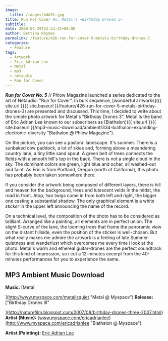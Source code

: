 ```yaml
---
image:
  title: /images/bdd31.jpg
title: Run For Cover #5: Metal's »Birthday Drones 3«
subtitle: 
date: 2008-04-29T12:23:41+00:00
author: Bettina Rhymes
permalink: /feature/426-run-for-cover-5-metals-birthday-drones-3
categories:
  - Feature
tags:
  - Artwork
  - Eric Adrian Lee
  - Metal
  - mp3
  - netaudio
  - Run for Cover
---
```

***Run for Cover No. 5*** // Phlow Magazine launched a series dedicated to the art of Netaudio: "Run for Cover". In bulk sequence, [wonderful artworks]({{ site.url }}{{ site.baseurl }}/feature/426-run-for-cover-5-metals-birthday-drones-3) are presented and discussed. This time, I decided to write about the simple photo artwork for Metal's "Birthday Drones 3". Metal is the band of Eric Adrian Lee known to our subscribers as [Biathalon]({{ site.url }}{{ site.baseurl }}/mp3-music-download/ambient/334-biathalon-expanding-electronic-diversity "Biathalon @ Phlow Magazine"). <!--more-->

On the picture, you can see a pastoral landscape. It's summer. There is a sunbaked cow paddock, a lot of skies and, forming above a meandering country lane, a tiny little sand spout. A green belt of trees connects the fields with a smooth hill's top in the back. There is not a single cloud in the sky. The dominant colors are green, light blue and ocher, all washed-out and faint. As Eric is from Portland, Oregon (north of California), this photo has probably been taken somewhere there.

If you consider the artwork being composed of different layers, there is hill and heaven for the background, trees and lutescent velds in the midst, the road in front. Atop, two twigs come in from both left and right, the bigger one casting a substantial shadow. The only graphical element is a white _sticker_ in the upper left announcing the name of the record.

On a technical level, the composition of the photo has to be considered as brilliant. Arranged like a painting, all elements are in perfect union. The slight S-curve of the lane, the looming trees that frame the panoramic view on the distant hillside, even the position of the sticker is well-chosen. But what really makes me admire the artwork is a feeling of late Summer-quietness and wanderlust which overcomes me every time i look at the photo. Metal's warm and ethereal guitar-drones are the perfect soundtrack for this kind of impression, so i cut a 12-minutes excerpt from the 40-minutes performances for you to experience the same.

## MP3 Ambient Music Download

**Music:** [Metal
  
](http://www.myspace.com/metalisquiet "Metal @ Myspace") **Release:** ["Birthday Drones III"
  
](http://naturefilm.blogspot.com/2007/08/birthday-drones-three-2007.html) **Artist (Music):** [www.myspace.com/ericadrianlee](http://www.myspace.com/ericadrianlee "Biathalon @ Myspace")
  
**Artist (Painting):** [Eric Adrian Lee](http://www.ericadrianlee.com/ "Eric Adrian Lee Website")